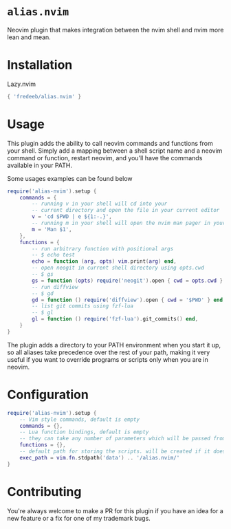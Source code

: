# `alias.nvim`

Neovim plugin that makes integration between the nvim shell and nvim more lean and mean. 

# Installation

Lazy.nvim

```lua
{ 'fredeeb/alias.nvim' }
```

# Usage

This plugin adds the ability to call neovim commands and functions from your shell. Simply add a mapping between a shell script name and a neovim command or function, restart neovim, and you'll have the commands available in your PATH.

Some usages examples can be found below

```lua
require('alias-nvim').setup {
    commands = {
        -- running v in your shell will cd into your 
        -- current directory and open the file in your current editor
        v = 'cd $PWD | e ${1:-.}',
        -- running m in your shell will open the nvim man pager in your current editor
        m = 'Man $1',
    },
    functions = {
        -- run arbitrary function with positional args
        -- $ echo test
        echo = function (arg, opts) vim.print(arg) end,
        -- open neogit in current shell directory using opts.cwd
        -- $ gs
        gs = function (opts) require('neogit').open { cwd = opts.cwd } end,
        -- run diffview
        -- $ gd
        gd = function () require('diffview').open { cwd = '$PWD' } end,
        -- list git commits using fzf-lua
        -- $ gl
        gl = function () require('fzf-lua').git_commits() end,
    }
}
```

The plugin adds a directory to your PATH environment when you start it up, so all aliases take precedence over the rest of your path, making it very useful if you want to override programs or scripts only when you are in neovim.

# Configuration

```lua
require('alias-nvim').setup {
    -- Vim style commands, default is empty
    commands = {},
    -- Lua function bindings, default is empty
    -- they can take any number of parameters which will be passed from the terminal
    functions = {},
    -- default path for storing the scripts. will be created if it doesn't exist. Always prepended to PATH
    exec_path = vim.fn.stdpath('data') .. '/alias.nvim/'
}
```

# Contributing

You're always welcome to make a PR for this plugin if you have an idea for a new feature or a fix for one of my trademark bugs.
